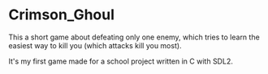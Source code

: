 # Crimson_Ghoul

This a short game about defeating only one enemy, which tries to learn the easiest way to kill you (which attacks kill you most).

It's my first game made for a school project written in C with SDL2.
